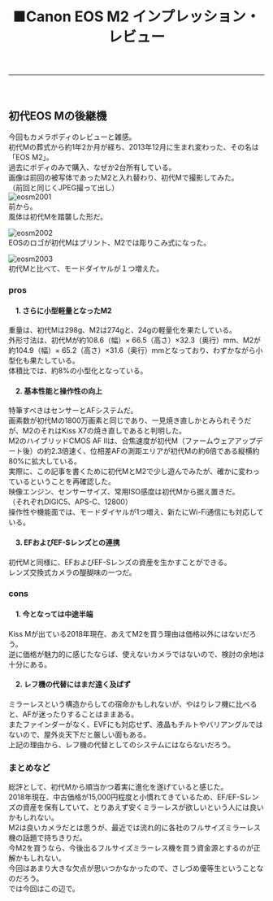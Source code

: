 ﻿---
layout: post
title: ■Canon EOS M2 インプレッション・レビュー
---
---
　
## **初代EOS Mの後継機**
今回もカメラボディのレビューと雑感。  
初代Mの葬式から約1年2か月が経ち、2013年12月に生まれ変わった、その名は「EOS M2」。  
過去にボディのみで購入、なぜか2台所有している。  
画像は前回の被写体であったM2と入れ替わり、初代Mで撮影してみた。  
（前回と同じくJPEG撮って出し）  
![eosm2001](https://beni2nd.github.io/images/eosm2001.jpg)  
前から。  
風体は初代Mを踏襲した形だ。  

![eosm2002](https://beni2nd.github.io/images/eosm2002.jpg)  
EOSのロゴが初代Mはプリント、M2では彫りこみ式になった。  

![eosm2003](https://beni2nd.github.io/images/eosm2003.jpg)  
初代Mと比べて、モードダイヤルが１つ増えた。  


### **pros**

#### 　1. さらに小型軽量となったM2
重量は、初代Mは298g、M2は274gと、24gの軽量化を果たしている。  
外形寸法は、初代Mが約108.6（幅）× 66.5（高さ）×32.3（奥行）mm、M2が約104.9（幅）× 65.2（高さ）×31.6（奥行）mmとなっており、わずかながら小型化も果たしている。  
体積比では、約8%の小型化となっている。  

#### 　2. 基本性能と操作性の向上
特筆すべきはセンサーとAFシステムだ。  
画素数が初代Mの1800万画素と同じであり、一見焼き直しかとみられそうだが、M2のそれはKiss X7の焼き直しであると判明した。  
M2のハイブリッドCMOS AF IIは、合焦速度が初代M（ファームウェアアップデート後）の約2.3倍速く、位相差AFの測距エリアが初代Mの約6倍である縦横約80%に拡大している。  
実際に、この記事を書くために初代MとM2で少し遊んでみたが、確かに変わっているということを再確認した。  
映像エンジン、センサーサイズ、常用ISO感度は初代Mから据え置きだ。  
（それぞれDIGIC5、APS-C、12800）  
操作性や機能面では、モードダイヤルが1つ増え、新たにWi-Fi通信にも対応している。  

#### 　3. EFおよびEF-Sレンズとの連携
初代Mと同様に、EFおよびEF-Sレンズの資産を生かすことができる。  
レンズ交換式カメラの醍醐味の一つだ。  


### **cons**

#### 　1. 今となっては中途半端
Kiss Mが出ている2018年現在、あえてM2を買う理由は価格以外にはないだろう。  
逆に価格が魅力的に感じたならば、使えないカメラではないので、検討の余地は十分にある。  

#### 　2. レフ機の代替にはまだ遠く及ばず
ミラーレスという構造からしての宿命かもしれないが、やはりレフ機に比べると、AFが迷ったりすることはままある。  
またファインダーがなく、EVFにも対応せず、液晶もチルトやバリアングルではないので、屋外炎天下だと厳しい面もある。  
上記の理由から、レフ機の代替としてのシステムにはならないだろう。  


### **まとめなど**

総評として、初代Mから順当かつ着実に進化を遂げていると感じた。  
2018年現在、中古価格が15,000円程度と小慣れてきているため、EF/EF-Sレンズの資産を保有していて、とりあえず安くミラーレスが欲しいという人には良いかもしれない。  
M2は良いカメラだとは思うが、最近では流れ的に各社のフルサイズミラーレス機の話題で持ちきりだ。  
今M2を買うなら、今後出るフルサイズミラーレス機を買う資金源とするのが正解かもしれない。  
今回はあまり大きな欠点が思いつかなかったので、さしづめ優等生ということなのだろう。  
では今回はこの辺で。
